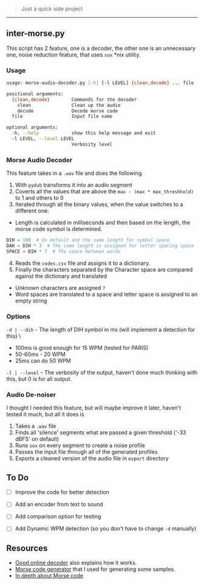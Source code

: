 > Just a quick side project

---------------

## inter-morse.py

This script has 2 feature, one is a decoder, the other one is an unnecessary one, noise reduction feature, that uses `sox` *nix utility.

### Usage

```bash
usage: morse-audio-decoder.py [-h] [-l LEVEL] {clean,decode} ... file

positional arguments:
  {clean,decode}        Commands for the decoder
    clean               Clean up the audio
    decode              Decode morse code
  file                  Input file name

optional arguments:
  -h, --help            show this help message and exit
  -l LEVEL, --level LEVEL
                        Verbosity level
```

### Morse Audio Decoder

This feature takes in a `.wav` file and does the following.

1. With `pydub` transforms it into an audio segment
2. Coverts all the values that are above the `max - (max * max_threshhold)` to 1 and others to 0
3. Iterated through all the binary values, when the value switches to a different one:
- Length is calculated in milliseconds and then based on the length, the morse code symbol is determined.

```python
DIH = 100  # On default and the same length for symbol space
DAH = DIH * 3  # The same length is assigned for letter spacing space
SPACE = DIH * 7  # The space between words
```

4. Reads the `codes.csv` file and assigns it to a dictionary.
5. Finally the characters separated by the Character space are compared against the dictionary and translated
- Unknown characters are assigned `?`
- Word spaces are translated to a space and letter space is assigned to an empty string

### Options

`-d | --dih` - The length of DIH symbol in ms (will implement a detection for this) \

- 100ms is good enough for 15 WPM (tested for PARIS)
- 50-60ms - 20 WPM
- 25ms can do 50 WPM

`-l | --level` - The verbosity of the output, haven't done much thinking with this, but 0 is for all output.

### Audio De-noiser

I thought I needed this feature, but will maybe improve it later, haven't tested it much, but all it does is

1. Takes a `.wav` file
2. Finds all 'silence' segments what are passed a given threshold ('-33 dBFS' on default)
2. Runs `sox` on every segment to create a noise profile
3. Passes the input file through all of the generated profiles
4. Exports a cleaned version of the audio file in `export` directory

## To Do

- [	] Improve the code for better detection
- [	] Add an encoder from text to sound
- [	] Add comparison option for testing
- [ ] Add Dynamic WPM detection (so you don't have to change `-d` manually)


## Resources

- [Good online decoder](https://morsecode.world/international/decoder/audio-decoder-adaptive.html) also explains how it works.
- [Morse code generator](https://morsecode.world/international/translator.html) that I used for generating some samples.
- [In depth about Morse code](https://en.wikipedia.org/wiki/Morse_code#:~:text=For%20instance%2C%20%22Q%22%20in,%22Did%20she%20like%20it.%22)
